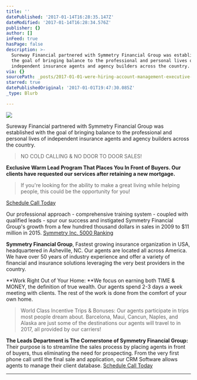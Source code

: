 ```yaml
---
title: ''
datePublished: '2017-01-14T16:28:35.147Z'
dateModified: '2017-01-14T16:28:34.576Z'
publisher: {}
author: []
inFeed: true
hasPage: false
description: >-
  Sureway Financial partnered with Symmetry Financial Group was established with
  the goal of bringing balance to the professional and personal lives of
  independent insurance agents and agency builders across the country.
via: {}
sourcePath: _posts/2017-01-01-were-hiring-account-management-executive-9-12k-monthly.md
starred: true
datePublishedOriginal: '2017-01-01T19:47:30.085Z'
_type: Blurb

---
```

![](https://the-grid-user-content.s3-us-west-2.amazonaws.com/118b264a-24d5-41cd-8f7e-286fb5053a27.jpg)

Sureway Financial partnered with Symmetry Financial Group was established with the goal of bringing balance to the professional and personal lives of independent insurance agents and agency builders across the country.

> NO COLD CALLING & NO DOOR TO DOOR SALES!

**Exclusive Warm Lead Program That Places You In Front of Buyers. Our clients have requested our services after retaining a new mortgage.**

> If you're looking for the ability to make a great living while helping people, this could be the opportunity for you!

[Schedule Call Today][0]

Our professional approach - comprehensive training system - coupled with qualified leads - spur our success and instigated Symmetry Financial Group's growth from a few hundred thousand dollars in sales in 2009 to $11 million in 2015\.
[Symmetry Inc. 5000 Ranking][1]

**Symmetry Financial Group**, Fastest growing insurance organization in USA, headquartered in Asheville, NC. Our agents are located all across America. We have over 50 years of industry experience and offer a variety of financial and insurance solutions leveraging the very best providers in the country.

**Work Right Out of Your Home: **We focus on earning both TIME & MONEY, the definition of true wealth. Our agents spend 2-3 days a week meeting with clients. The rest of the work is done from the comfort of your own home.

> World Class Incentive Trips & Bonuses: Our agents participate in trips most people dream about. Barcelona, Maui, Cancun, Naples, and Alaska are just some of the destinations our agents will travel to in 2017, all provided by our carriers!

**The Leads Department is The Cornerstone of Symmetry Financial Group:** Their purpose is to streamline the sales process by placing agents in front of buyers, thus eliminating the need for prospecting. From the very first phone call until the final sale and application, our CRM Software allows agents to manage their client database.
[Schedule Call Today][0]

---



[0]: https://calendly.com/surewaytolive
[1]: http://www.inc.com/profile/symmetry-financial-group